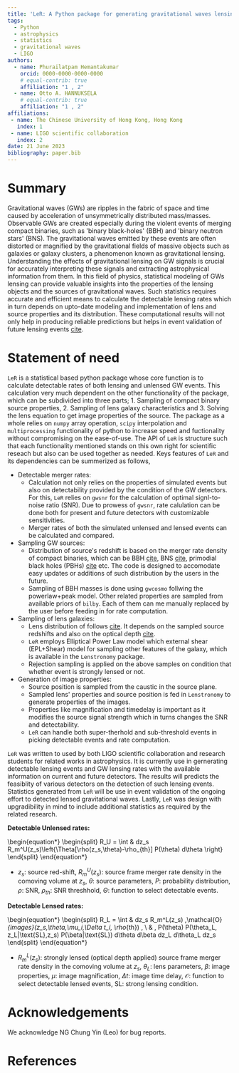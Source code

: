 ```yaml
---
title: 'LeR: A Python package for generating gravitational waves lensing statistics'
tags:
  - Python
  - astrophysics
  - statistics
  - gravitational waves
  - LIGO
authors:
  - name: Phurailatpam Hemantakumar
    orcid: 0000-0000-0000-0000
    # equal-contrib: true
    affiliation: "1 , 2"
  - name: Otto A. HANNUKSELA 
    # equal-contrib: true 
    affiliation: "1 , 2"
affiliations:
 - name: The Chinese University of Hong Kong, Hong Kong
   index: 1
 - name: LIGO scientific collaboration
   index: 2
date: 21 June 2023
bibliography: paper.bib
---
```


# Summary

Gravitational waves (GWs) are ripples in the fabric of space and time caused by acceleration of unsymmetrically distributed mass/masses. Observable GWs are created especially during the violent events of merging compact binaries, such as 'binary black-holes' (BBH) and 'binary neutron stars' (BNS). The gravitational waves emitted by these events are often distorted or magnified by the gravitational fields of massive objects such as galaxies or galaxy clusters, a phenomenon known as gravitational lensing. Understanding the effects of gravitational lensing on GW signals is crucial for accurately interpreting these signals and extracting astrophysical information from them. In this field of physics, statistical modeling of GWs lensing can provide valuable insights into the properties of the lensing objects and the sources of gravitational waves. Such statistics requires accurate and efficient means to calculate the detectable lensing rates which in turn depends on upto-date modeling and implementation of lens and source properties and its distribution. These computational results will not only help in producing reliable predictions but helps in event validation of future lensing events [cite](https://arxiv.org/abs/2306.03827).

# Statement of need

`LeR` is a statistical based python package whose core function is to calculate detectable rates of both lensing and unlensed GW events. This calculation very much dependent on the other functionality of the package, which can be subdivided into three parts; 1. Sampling of compact binary source properties, 2. Sampling of lens galaxy characteristics and 3. Solving the lens equation to get image properties of the source. The package as a whole relies on `numpy` array operation, `scipy` interpolation and `multiprocessing` functionality of python to increase speed and fuctionality without compromising on the ease-of-use. The API of `LeR` is structure such that each functionality mentioned stands on this own right for scientific reseach but also can be used together as needed. Keys features of `LeR` and its dependencies can be summerized as follows,

- Detectable merger rates: 
    * Calculation not only relies on the properties of simulated events but also on detectability provided by the condition of the GW detectors. For this, `LeR` relies on `gwsnr` for the calculation of optimal signl-to-noise ratio (SNR). Due to prowess of `gwsnr`, rate calulation can be done both for present and future detectors with customizable sensitivities. 
    * Merger rates of both the simulated unlensed and lensed events can be calculated and compared. 
- Sampling GW sources:
    * Distribution of source's redshift is based on the merger rate density of compact binaries, which can be BBH [cite](https://arxiv.org/abs/2306.03827), BNS [cite](https://arxiv.org/abs/2306.03827), primodial black holes (PBHs) [cite](https://arxiv.org/abs/2306.03827) etc. The code is designed to accomodate easy updates or additions of such distribution by the users in the future. 
    * Sampling of BBH masses is done using `gwcosmo` follwing the powerlaw+peak model. Other related properties are sampled from available priors of `bilby`. Each of them can me manually replaced by the user before feeding in for rate computation.
- Sampling of lens galaxies:
    * Lens distribution of follows [cite](https://arxiv.org/abs/2306.03827). It depends on the sampled source redshifts and also on the optical depth [cite](https://arxiv.org/abs/2306.03827).
    * `LeR` employs Elliptical Power Law model which external shear (EPL+Shear) model for sampling other features of the galaxy, which is available in the `Lenstronomy` package.
    * Rejection sampling is applied on the above samples on condition that whether event is strongly lensed or not.
- Generation of image properties:
    * Source position is sampled from the caustic in the source plane.
    * Sampled lens' properties and source position is fed in `Lenstronomy` to generate properties of the images.
    * Properties like magnification and timedelay is important as it modifies the source signal strength which in turns changes the SNR and detectability.
    * `LeR` can handle both super-therhold and sub-threshold events in picking detectable events and rate computation.

`LeR` was written to used by both LIGO scientific collaboration and research students for related works in astrophysics. It is currently use in gernerating detectable lensing events and GW lensing rates with the available information on current and future detectors. The results will predicts the feasiblity of various detectors on the detection of such lensing events. Statistics generated from `LeR` will be use in event validation of the ongoing effort to detected lensed gravitational waves. Lastly, `LeR` was design with upgradibility in mind to include additional statistics as required by the related research. 


$\textbf{Detectable Unlensed rates:}$

\begin{equation*}
\begin{split}
R_U = \int & dz_s R_m^U(z_s)\left\{\Theta[\rho(z_s,\theta)-\rho_{th}] P(\theta) d\theta \right\}
\end{split}
\end{equation*}

* $z_s$: source red-shift, $R_m^U(z_s)$: source frame merger rate density in the comoving volume at $z_s$, $\theta$: source parameters, $P$: probability distribution, $\rho$: SNR, $\rho_{th}$: SNR threshhold, $\Theta$: function to select detectable events.

$\textbf{Detectable Lensed rates:}$

\begin{equation*}
\begin{split}
R_L = \int & dz_s R_m^L(z_s) \,\mathcal{O}_{images}(z_s,\theta,\mu_i,\Delta t_i, \rho_{th}) \, \\ 
& \, P(\theta) P(\theta_L, z_L|\text{SL},z_s) P(\beta|\text{SL}) d\theta d\beta dz_L d\theta_L dz_s 
\end{split}
\end{equation*}

* $R_m^L(z_s)$: strongly lensed (optical depth applied) source frame merger rate density in the comoving volume at $z_s$, $\theta_L$: lens parameters, $\beta$: image properties, $\mu$: image magnification, $\Delta t$: image time delay, $\mathcal{O}$: function to select detectable lensed events, $\text{SL}$: strong lensing condition.

# Acknowledgements

We acknowledge NG Chung Yin (Leo) for bug reports.

# References
